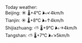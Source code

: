 Today weather:  
Beijing: ☀️   🌡️+4°C 🌬️↙4km/h  
Tianjin: ☀️   🌡️+8°C 🌬️↑4km/h  
Shijiazhuang: ⛅️  🌡️+9°C 🌬️→4km/h  
Tangshan: ⛅️  🌡️+7°C 🌬️↘5km/h  
